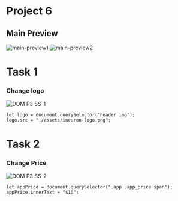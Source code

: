 # Project 6
## Main Preview
![main-preview1](https://user-images.githubusercontent.com/97457589/215759785-f4eb4609-28cf-4646-8ec9-710eac60b1c1.png)
![main-preview2](https://user-images.githubusercontent.com/97457589/215759834-73123da3-38b1-49be-be19-56f2991907a5.png)

# Task 1
### Change logo
![DOM P3 SS-1](https://user-images.githubusercontent.com/97457589/215759990-142cbcb9-98d4-4054-9d8d-f40c9096e280.png)
```
let logo = document.querySelector("header img");
logo.src = "./assets/ineuron-logo.png";

```

# Task 2
### Change Price
![DOM P3 SS-2](https://user-images.githubusercontent.com/97457589/215760214-56062c17-db20-4dba-bcef-8ea767d3ce62.png)
```
let appPrice = document.querySelector(".app .app_price span");
appPrice.innerText = "$10";

```
